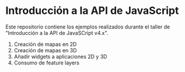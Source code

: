 # Introducción a la API de JavaScript

Este repositorio contiene los ejemplos realizados durante el taller de "Introducción a la API de JavaSCript v4.x". 

1. Creación de mapas en 2D
2. Creación de mapas en 3D
3. Añadir widgets a aplicaciones 2D y 3D
4. Consumo de feature layers